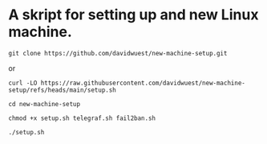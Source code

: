 # A skript for setting up and new Linux machine.

```
git clone https://github.com/davidwuest/new-machine-setup.git
```
or 
```
curl -LO https://raw.githubusercontent.com/davidwuest/new-machine-setup/refs/heads/main/setup.sh
```
```
cd new-machine-setup
```
```
chmod +x setup.sh telegraf.sh fail2ban.sh
```
```
./setup.sh
```


